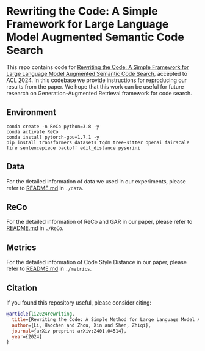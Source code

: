 

# Rewriting the Code: A Simple Framework for Large Language Model Augmented Semantic Code Search

This repo contains code for 
[Rewriting the Code: A Simple Framework for Large Language Model Augmented Semantic Code Search](https://arxiv.org/abs/2401.04514), accepted to ACL 2024.
In this codebase we provide instructions for reproducing our results from the paper.
We hope that this work can be useful for future research on 
Generation-Augmented Retrieval framework for code search.


## Environment
```angular2html
conda create -n ReCo python=3.8 -y
conda activate ReCo
conda install pytorch-gpu=1.7.1 -y
pip install transformers datasets tqdm tree-sitter openai fairscale
fire sentencepiece backoff edit_distance pyserini
```

## Data
For the detailed information of data we used in our experiments,
please refer to [README.md](data/README.md) in `./data`.

## ReCo
For the detailed information of ReCo and GAR in our paper, please refer to 
[README.md](ReCo/README.md) in `./ReCo`.

## Metrics
For the detailed information of Code Style Distance in our paper, please refer to 
[README.md](metrics/README.md) in `./metrics`.

## Citation
If you found this repository useful, please consider citing:
```bibtex
@article{li2024rewriting,
  title={Rewriting the Code: A Simple Method for Large Language Model Augmented Code Search},
  author={Li, Haochen and Zhou, Xin and Shen, Zhiqi},
  journal={arXiv preprint arXiv:2401.04514},
  year={2024}
}
```